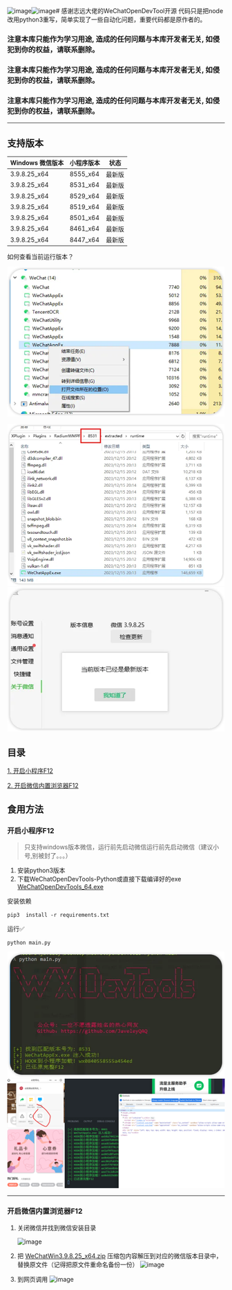 ![image](https://github.com/JaveleyQAQ/WeChatOpenDevTools-Python/assets/132129852/ecee005a-f8f7-4869-94de-bc640baab6fe)![image](https://github.com/JaveleyQAQ/WeChatOpenDevTools-Python/assets/132129852/97a0c365-f3cf-4ba4-95ca-97f55e6b846e)# 感谢志远大佬的WeChatOpenDevTool开源
代码只是把node改用python3重写，简单实现了一些自动化问题，重要代码都是原作者的。

### **注意本库只能作为学习用途, 造成的任何问题与本库开发者无关, 如侵犯到你的权益，请联系删除。**
### **注意本库只能作为学习用途, 造成的任何问题与本库开发者无关, 如侵犯到你的权益，请联系删除。**
### **注意本库只能作为学习用途, 造成的任何问题与本库开发者无关, 如侵犯到你的权益，请联系删除。**
--- 

## 支持版本
| Windows 微信版本    | 小程序版本 | 状态   |
| ----------- | -------------- | ----- |
| 3.9.8.25_x64| 8555_x64       | 最新版 |
| 3.9.8.25_x64| 8531_x64       | 最新版 |
| 3.9.8.25_x64| 8529_x64       | 最新版 |
| 3.9.8.25_x64| 8519_x64       | 最新版 |
| 3.9.8.25_x64| 8501_x64       | 最新版 |
| 3.9.8.25_x64| 8461_x64       | 最新版 |
| 3.9.8.25_x64| 8447_x64       | 最新版 |

如何查看当前运行版本？

![image](./docs/images/version0.jpg)

![image](./docs/images/version1.jpg)
![image](./docs/images/version2.jpg)


## 目录
[1. 开启小程序F12](https://github.com/JaveleyQAQ/WeChatOpenDevTools-Python#%E9%A3%9F%E7%94%A8%E6%96%B9%E6%B3%95)

[2. 开启微信内置浏览器F12](https://github.com/JaveleyQAQ/WeChatOpenDevTools-Python#%E5%BC%80%E5%90%AF%E5%BE%AE%E4%BF%A1%E5%86%85%E7%BD%AE%E6%B5%8F%E8%A7%88%E5%99%A8F12)



## 食用方法


### 开启小程序F12
> 只支持windows版本微信，运行前先启动微信运行前先启动微信（建议小号,别被封了。。。）
1. 安装python3版本
2. 下载WeChatOpenDevTools-Python或直接下载编译好的exe
[WeChatOpenDevTools_64.exe](https://github.com/JaveleyQAQ/WeChatOpenDevTools-Python/releases/download/0.1/WechatOpenDevTools.exe)

安装依赖
```
pip3  install -r requirements.txt
```

运行✅
```
python main.py
```



![image](./docs/images/run.jpg)
![image](./docs/images/MG38.jpg)

---- 


### 开启微信内置浏览器F12

1. 关闭微信并找到微信安装目录
   
   ![image](https://github.com/JaveleyQAQ/WeChatOpenDevTools-Python/assets/132129852/593ae1b7-274f-4b7b-a476-8d71fe26f621)


3. 把 [WeChatWin3.9.8.25_x64.zip](https://github.com/JaveleyQAQ/WeChatOpenDevTools-Python/releases/download/0.1/WeChatWin3.9.8.25_x64.zip) 压缩包内容解压到对应的微信版本目录中，替换原文件（记得把原文件重命名备份一份）
   ![image](https://github.com/JaveleyQAQ/WeChatOpenDevTools-Python/assets/132129852/08b68600-8323-4b63-a503-a9866533cacf)

4. 到网页调用
   ![image](https://github.com/JaveleyQAQ/WeChatOpenDevTools-Python/assets/132129852/04053f33-3e88-437b-a5c6-48683c984641)

